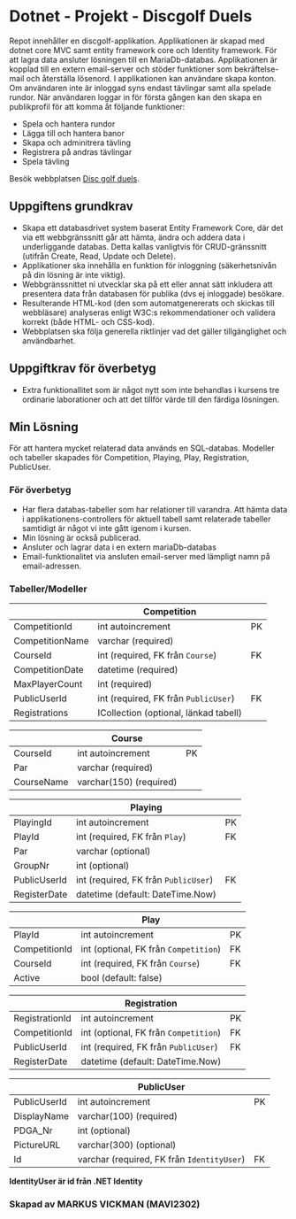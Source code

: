 # Dotnet - Projekt - Discgolf Duels
Repot innehåller en discgolf-applikation. Applikationen är skapad med dotnet core MVC samt entity framework core och Identity framework. För att lagra data ansluter lösningen till en MariaDb-databas. Applikationen är kopplad till en extern email-server och stöder funktioner som bekräftelse-mail och återställa lösenord.
I applikationen kan användare skapa konton. Om användaren inte är inloggad syns endast tävlingar samt alla spelade rundor. När användaren loggar in för första gången kan den skapa en publikprofil för att komma åt följande funktioner:
* Spela och hantera rundor
* Lägga till och hantera banor
* Skapa och adminitrera tävling
* Registrera på andras tävlingar
* Spela tävling

Besök webbplatsen [Disc golf duels](https://disc-golf-duels.azurewebsites.net/).

## Uppgiftens grundkrav
* Skapa ett databasdrivet system baserat Entity Framework Core, där det via ett webbgränssnitt går att hämta, ändra och addera data i underliggande databas. Detta kallas vanligtvis för CRUD-gränssnitt (utifrån Create, Read, Update och Delete).
* Applikationer ska innehålla en funktion för inloggning (säkerhetsnivån på din lösning är inte viktig).
* Webbgränssnittet ni utvecklar ska på ett eller annat sätt inkludera att presentera data från databasen för publika (dvs ej inloggade) besökare.
* Resulterande HTML-kod (den som automatgenererats och skickas till webbläsare) analyseras enligt W3C:s rekommendationer och validera korrekt (både HTML- och CSS-kod).
* Webbplatsen ska följa generella riktlinjer vad det gäller tillgänglighet och användbarhet.

## Uppgiftkrav för överbetyg
* Extra funktionallitet som är något nytt som inte behandlas i kursens tre ordinarie laborationer och att det tillför värde till den färdiga lösningen.

## Min Lösning
För att hantera mycket relaterad data används en SQL-databas. Modeller och tabeller skapades för Competition, Playing, Play, Registration, PublicUser.

### För överbetyg 

* Har flera databas-tabeller som har relationer till varandra. Att hämta data i applikationens-controllers för aktuell tabell samt relaterade tabeller samtidigt är något vi inte gått igenom i kursen.
* Min lösning är också publicerad.
* Ansluter och lagrar data i en extern mariaDb-databas
* Email-funktionalitet via ansluten email-server med lämpligt namn på email-adressen.

### Tabeller/Modeller


|                         | Competition                                |              |
|-------------------------|--------------------------------------------|--------------|
|CompetitionId            |int autoincrement                           | PK           |
|CompetitionName          |varchar (required)                          |              |
|CourseId                 |int (required, FK från `Course`)            | FK           |
|CompetitionDate          |datetime (required)                         |              |
|MaxPlayerCount           |int (required)                              |              |
|PublicUserId             |int (required, FK från `PublicUser`)        | FK           |
|Registrations            |ICollection (optional, länkad tabell)       |              |


|                         | Course                                     |              |
|-------------------------|--------------------------------------------|--------------|
|CourseId                 |int autoincrement                           | PK           |
|Par                      |varchar (required)                          |              |
|CourseName               |varchar(150) (required)                     |              |



|                         | Playing                                    |              |
|-------------------------|--------------------------------------------|--------------|
|PlayingId                |int autoincrement                           | PK           |
|PlayId                   |int (required, FK från `Play`)              | FK           |
|Par                      |varchar (optional)                          |              |
|GroupNr                  |int (optional)                              |              |
|PublicUserId             |int (required, FK från `PublicUser`)        | FK           |
|RegisterDate             |datetime (default: DateTime.Now)            |              |


|                         | Play                                       |              |
|-------------------------|--------------------------------------------|--------------|
|PlayId                   |int autoincrement                           | PK           |
|CompetitionId            |int (optional, FK från `Competition`)       | FK           |
|CourseId                 |int (required, FK från `Course`)            | FK           |
|Active                   |bool (default: false)                       |              |


|                         | Registration                               |              |
|-------------------------|--------------------------------------------|--------------|
|RegistrationId           |int autoincrement                           | PK           |
|CompetitionId            |int (optional, FK från `Competition`)       | FK           |
|PublicUserId             |int (required, FK från `PublicUser`)        | FK           |
|RegisterDate             |datetime (default: DateTime.Now)            |              |


|                         | PublicUser                                 |              |
|-------------------------|--------------------------------------------|--------------|
|PublicUserId             |int autoincrement                           | PK           |
|DisplayName              |varchar(100) (required)                     |              |
|PDGA_Nr                  |int (optional)                              |              |
|PictureURL               |varchar(300) (optional)                     |              |
|Id                       |varchar (required, FK från `IdentityUser`)  | FK           |

**IdentityUser är id från .NET Identity** 


### Skapad av MARKUS VICKMAN (MAVI2302) 
